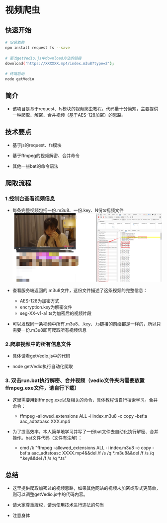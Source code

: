 # 视频爬虫
 
## 快速开始
```bash
# 安装依赖
npm install request fs --save

# 更改getVedio.js中download方法的链接
download('https://XXXXXX.mp4/index.m3u8?type=2');

# 终端启动
node getVedio

```

## 简介

- 该项目是基于request、fs模块的视频爬虫教程。代码量十分简短，主要提供一种爬取、解密、合并视频（基于AES-128加密）的思路。

## 技术要点

- 基于js的request、fs模块

- 基于ffmpeg的视频解密、合并命令

- 其他一些bat的命令语法

## 爬取流程

### 1.控制台查看视频信息

- 每条完整视频包括一份.m3u8、一份.key、N份ts视频文件
![avatar](/img/vedioInfo_m3u8.png)

- 查看服务端返回的.m3u8文件，这份文件描述了这条视频的完整信息：

  - AES-128为加密方式
  - encryption.key为解密文件
  - seg-XX-v1-a1.ts为加密后的视频片段

- 可以发现同一条视频中所有.m3u8、.key、.ts链接的前缀都是一样的，所以只需要一份.m3u8即可爬取所有视频信息



### 2.爬取视频中的所有信息文件

- 具体请看getVedio.js中的代码

- node getVedio执行自动化爬取


### 3. 双击run.bat执行解密、合并视频（vedio文件夹内需要放置ffmpeg.exe文件，请自行下载）

- 这里需要用到ffmpeg.exe以及相关的命令，具体教程请自行搜索学习。合并命令：

  - ffmpeg -allowed_extensions ALL -i index.m3u8 -c copy -bsf:a aac_adtstoasc XXX.mp4


- 为了提高效率，本人简单地学习并写了一份bat文件去自动化执行解密、合并操作。bat文件代码（文件有注解）：

  - cmd /k "ffmpeg -allowed_extensions ALL -i index.m3u8 -c copy -bsf:a aac_adtstoasc XXXX.mp4&&del /f /s /q *.m3u8&&del /f /s /q *.key&&del /f /s /q *.ts"


## 总结

- 这里提供爬取加密过的视频思路，如果其他网站的视频未加密或形式更简单，则可以调整getVedio.js中的代码内容。

- 请大家尊重版权，请勿使用技术进行违法的勾当

- 注意身体
